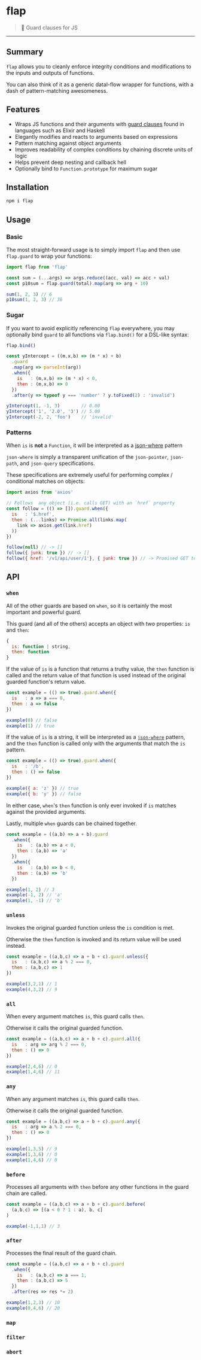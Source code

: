 # flap

> :rooster: Guard clauses for JS

-----

## Summary

`flap` allows you to cleanly enforce integrity conditions and modifications to the inputs and outputs of functions.

You can also think of it as a generic datal-flow wrapper for functions, with a dash of pattern-matching awesomeness.

## Features

 * Wraps JS functions and their arguments with [guard clauses](https://sourcemaking.com/refactoring/replace-nested-conditional-with-guard-clauses) found in languages such as Elixir and Haskell
 * Elegantly modifies and reacts to arguments based on expressions
 * Pattern matching against object arguments
 * Improves readability of complex conditions by chaining discrete units of logic
 * Helps prevent deep nesting and callback hell
 * Optionally bind to `Function.prototype` for maximum sugar

## Installation

```sh
npm i flap
```

## Usage

### Basic

The most straight-forward usage is to simply import `flap` and then use `flap.guard` to wrap your functions: 

```javascript
import flap from 'flap'

const sum = (...args) => args.reduce((acc, val) => acc + val)
const p10sum = flap.guard(total).map(arg => arg + 10)

sum(1, 2, 3) // 6
p10sum(1, 2, 3) // 36
```

### Sugar

If you want to avoid explicitly referencing `flap` everywhere, you may optionally bind `guard` to all functions via `flap.bind()` for a DSL-like syntax:

```javascript
flap.bind()

const yIntercept = ((m,x,b) => (m * x) + b)
  .guard
  .map(arg => parseInt(arg))
  .when({
    is   : (m,x,b) => (m * x) < 0,
    then : (m,x,b) => 0
  })
  .after(y => typeof y === 'number' ? y.toFixed(2) : 'invalid')

yIntercept(1, -1, 3)        // 0.00
yIntercept('1', '2.0', '3') // 5.00
yIntercept(-2, 2, 'foo')    // 'invalid'
```

### Patterns

When `is` is **not** a `Function`, it will be interpreted as a [json-where](https://npmjs.com/json-where/) pattern

`json-where` is simply a transparent unification of the `json-pointer`, `json-path`, and `json-query` specifications.

These specifications are extremely useful for performing complex / conditional matches on objects:

```javascript
import axios from 'axios'

// Follows  any object (i.e. calls GET) with an `href` property
const follow = (() => []).guard.when({
  is   : '$.href',
  then : (...links) => Promise.all(links.map(
    link => axios.get(link.href)
  ))
})

follow(null) // -> []
follow({ junk: true }) // -> []
follow({ href: '/v1/api/user/1'}, { junk: true }) // -> Promised GET to '/v1/api/user/1'
```

## API

### `when`

All of the other guards are based on `when`, so it is certainly the most important and powerful guard.

This guard (and all of the others) accepts an object with two properties: `is` and `then`:

```js
{
  is: function | string,
  then: function
}
```

If the value of `is` is a function that returns a truthy value, the `then` function is called
and the return value of that function is used instead of the original guarded function's return value.

```js
const example = (() => true).guard.when({
  is   : a => a === 0,
  then : a => false
})

example(0) // false
example(1) // true
```

If the value of `is` is a string, it will be interpreted as a [`json-where`](https://npmjs.com/json-where) pattern,
and the `then` function is called only with the arguments that match the `is` pattern.

```js
const example = (() => true).guard.when({
  is   : '/b',
  then : () => false
})

example({ a: 'z' }) // true
example({ b: 'y' }) // false
```

In either case, `when`'s `then` function is only ever invoked if `is` matches against the provided arguments.

Lastly, multiple `when` guards can be chained together.

```js
const example = ((a,b) => a + b).guard
  .when({
    is   : (a,b) => a < 0,
    then : (a,b) => 'a'
  })
  .when({
    is   : (a,b) => b < 0,
    then : (a,b) => 'b'
  })

example(1, 2) // 3
example(-1, 2) // 'a'
example(1, -1) // 'b'
```

### `unless`

Invokes the original guarded function unless the `is` condition is met.

Otherwise the `then` function is invoked and its return value will be used instead.

```js
const example = ((a,b,c) => a + b + c).guard.unless({
  is   : (a,b,c) => a % 2 === 0,
  then : (a,b,c) => 1
})

example(3,2,1) // 1
example(4,3,2) // 9
```

### `all`

When every argument matches `is`, this guard calls `then`.

Otherwise it calls the original guarded function.

```js
const example = ((a,b,c) => a + b + c).guard.all({
  is   : arg => arg % 2 === 0,
  then : () => 0
})

example(2,4,6) // 0
example(1,4,6) // 11
```

### `any`

When any argument matches `is`, this guard calls `then`.

Otherwise it calls the original guarded function.

```js
const example = ((a,b,c) => a + b + c).guard.any({
  is   : arg => a % 2 === 0,
  then : () => 0
})

example(1,3,5) // 9
example(1,3,6) // 0
example(1,4,6) // 0

```

### `before`

Processes all arguments with `then` before any other functions in the guard chain are called.

```js
const example = ((a,b,c) => a + b + c).guard.before(
  (a,b,c) => [(a < 0 ? 1 : a), b, c]
)

example(-1,1,1) // 3
```

### `after`

Processes the final result of the guard chain.

```js
const example = ((a,b,c) => a + b + c).guard
  .when({
    is   : (a,b,c) => a === 1,
    then : (a,b,c) => 5
  })
  .after(res => res *= 2)

example(1,2,3) // 10
example(0,4,6) // 20
```

### `map`

### `filter`

### `abort`
